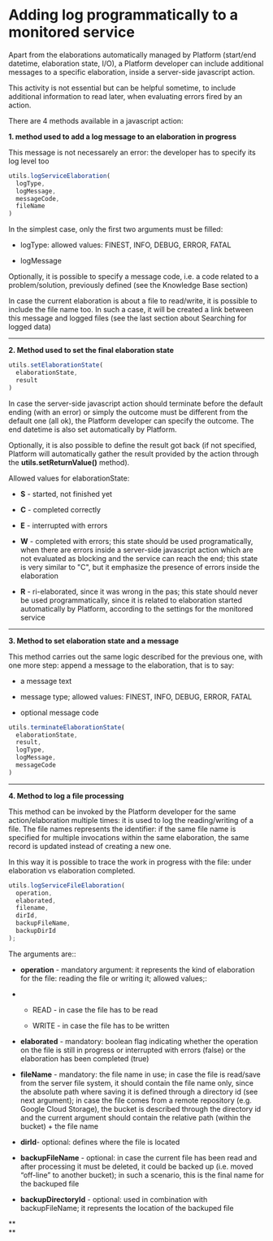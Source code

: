# **Adding log programmatically to a monitored service**

Apart from the elaborations automatically managed by Platform \(start/end datetime, elaboration state, I/O\), a Platform developer can include additional messages to a specific elaboration, inside a server-side javascript action.

This activity is not essential but can be helpful sometime, to include additional information to read later, when evaluating errors fired by an action.

There are 4 methods available in a javascript action:

**1. method used to add a log message to an elaboration in progress**

This message is not necessarely an error: the developer has to specify its log level too

```js
utils.logServiceElaboration(
  logType,
  logMessage,
  messageCode,
  fileName
)
```

In the simplest case, only the first two arguments must be filled:

* logType: allowed values: FINEST, INFO, DEBUG, ERROR, FATAL

* logMessage

Optionally, it is possible to specify a message code, i.e. a code related to a problem/solution, previously defined \(see the Knowledge Base section\)

In case the current elaboration is about a file to read/write, it is possible to include the file name too. In such a case, it will be created a link between this message and logged files \(see the last section about Searching for logged data\)

---

**2. Method used to set the final elaboration state**

```js
utils.setElaborationState(
  elaborationState,
  result
)
```

In case the server-side javascript action should terminate before the default ending \(with an error\) or simply the outcome must be different from the default one \(all ok\), the Platform developer can specify the outcome. The end datetime is also set automatically by Platform.

Optionally, it is also possible to define the result got back \(if not specified, Platform will automatically gather the result provided by the action through the **utils.setReturnValue\(\)** method\).

Allowed values for elaborationState:

* **S** - started, not finished yet

* **C** - completed correctly

* **E** - interrupted with errors

* **W** - completed with errors; this state should be used programatically, when there are errors inside a server-side javascript action which are not evaluated as blocking and the service can reach the end; this state is very similar to "C", but it emphasize the presence of errors inside the elaboration

* **R** - ri-elaborated, since it was wrong in the pas; this state should never be used programmatically, since it is related to elaboration started automatically by Platform, according to the settings for the monitored service

---

**3. Method to set elaboration state and a message**

This method carries out the same logic described for the previous one, with one more step: append a message to the elaboration, that is to say:

* a message text

* message type; allowed values: FINEST, INFO, DEBUG, ERROR, FATAL

* optional message code

```js
utils.terminateElaborationState(
  elaborationState,
  result,
  logType, 
  logMessage,
  messageCode
)
```

---

**4. Method to log a file processing**

This method can be invoked by the Platform developer for the same action/elaboration multiple times: it is used to log the reading/writing of a file. The file names represents the identifier: if the same file name is specified for multiple invocations within the same elaboration, the same record is updated instead of creating a new one.

In this way it is possible to trace the work in progress with the file: under elaboration vs elaboration completed.

```js
utils.logServiceFileElaboration(
  operation,
  elaborated,
  filename,
  dirId,
  backupFileName,
  backupDirId
);
```

The arguments are::

* **operation** - mandatory argument: it represents the kind of elaboration for the file: reading the file or writing it; allowed values;:

* * READ - in case the file has to be read

  * WRITE - in case the file has to be written
* **elaborated** - mandatory: boolean flag indicating whether the operation on the file is still in progress or interrupted with errors \(false\) or the elaboration has been completed \(true\)

* **fileName** - mandatory: the file name in use; in case the file is read/save from the server file system, it should contain the file name only, since the absolute path where saving it is defined through a directory id \(see next argument\); in case the file comes from a remote repository \(e.g. Google Cloud Storage\), the bucket is described through the directory id and the current argument should contain the relative path \(within the bucket\) + the file name

* **dirId**- optional: defines where the file is located

* **backupFileName** - optional: in case the current file has been read and after processing it must be deleted, it could be backed up \(i.e. moved “off-line” to another bucket\); in such a scenario, this is the final name for the backuped file

* **backupDirectoryId** - optional: used in combination with backupFileName; it represents the location of the backuped file

**    
**


